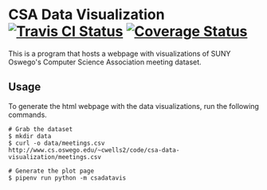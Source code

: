 # CSA Data Visualization [![Travis CI Status](https://api.travis-ci.org/ExcaliburZero/csa-data-visualization-altair.svg)](https://travis-ci.org/ExcaliburZero/csa-data-visualization-altair) [![Coverage Status](https://coveralls.io/repos/github/ExcaliburZero/csa-data-visualization-altair/badge.svg?branch=master)](https://coveralls.io/github/ExcaliburZero/csa-data-visualization-altair?branch=master)
This is a program that hosts a webpage with visualizations of SUNY Oswego's Computer Science Association meeting dataset.

## Usage
To generate the html webpage with the data visualizations, run the following commands.

```
# Grab the dataset
$ mkdir data
$ curl -o data/meetings.csv http://www.cs.oswego.edu/~cwells2/code/csa-data-visualization/meetings.csv

# Generate the plot page
$ pipenv run python -m csadatavis
```
